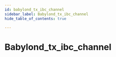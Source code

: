 ```yaml
---
id: babylond_tx_ibc_channel
sidebar_label: Babylond_tx_ibc_channel
hide_table_of_contents: true

---
```


# Babylond_tx_ibc_channel